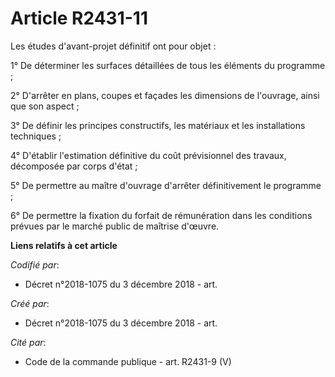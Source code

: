# Article R2431-11

Les études d'avant-projet définitif ont pour objet :

1° De déterminer les surfaces détaillées de tous les éléments du programme ;

2° D'arrêter en plans, coupes et façades les dimensions de l'ouvrage, ainsi que son aspect ;

3° De définir les principes constructifs, les matériaux et les installations techniques ;

4° D'établir l'estimation définitive du coût prévisionnel des travaux, décomposée par corps d'état ;

5° De permettre au maître d'ouvrage d'arrêter définitivement le programme ;

6° De permettre la fixation du forfait de rémunération dans les conditions prévues par le marché public de maîtrise d'œuvre.

**Liens relatifs à cet article**

_Codifié par_:

  - Décret n°2018-1075 du 3 décembre 2018 - art.

_Créé par_:

  - Décret n°2018-1075 du 3 décembre 2018 - art.

_Cité par_:

  - Code de la commande publique - art. R2431-9 (V)
